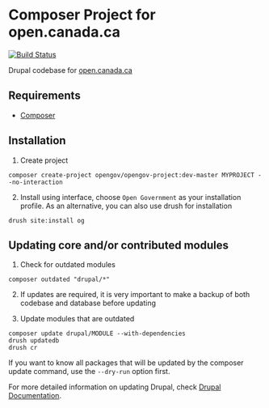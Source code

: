 # Composer Project for open.canada.ca

[![Build Status](https://travis-ci.org/RabiaSajjad/og.svg?branch=master)](https://travis-ci.org/RabiaSajjad/og)

Drupal codebase for [open.canada.ca](https://open.canada.ca)

## Requirements

* [Composer](https://getcomposer.org/doc/00-intro.md#installation-linux-unix-osx)


## Installation

1. Create project

```
composer create-project opengov/opengov-project:dev-master MYPROJECT --no-interaction
```

2. Install using interface, choose `Open Government` as your installation profile. As an alternative, 
you can also use drush for installation

```
drush site:install og
```

## Updating core and/or contributed modules

1. Check for outdated modules
```
composer outdated "drupal/*"
```

2. If updates are required, it is very important to make a backup of both codebase and database before updating

3. Update modules that are outdated
```
composer update drupal/MODULE --with-dependencies
drush updatedb
drush cr
```
If you want to know all packages that will be updated by the composer update command, 
use the `--dry-run` option first.

For more detailed information on updating Drupal, check [Drupal Documentation](https://www.drupal.org/docs/8/update).
